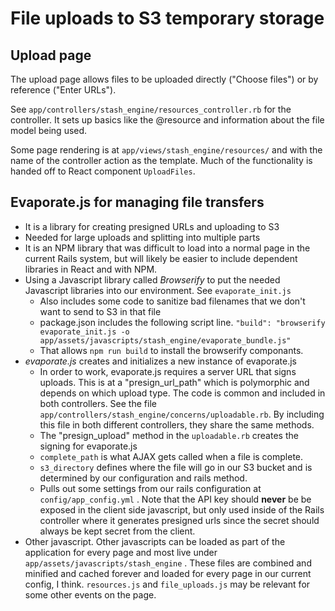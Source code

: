 File uploads to S3 temporary storage
====================================

Upload page
-----------

The upload page allows files to be uploaded directly ("Choose files") or by reference ("Enter URLs").

See `app/controllers/stash_engine/resources_controller.rb` for the controller. It sets up basics like the
@resource and information about the file model being used.

Some page rendering is at `app/views/stash_engine/resources/` and with the name
of the controller action as the template. Much of the functionality is handed off to React
component `UploadFiles`.

Evaporate.js for managing file transfers
----------------------------------------

- It is a library for creating presigned URLs and uploading to S3
- Needed for large uploads and splitting into multiple parts
- It is an NPM library that was difficult to load into a normal page in the current Rails system, but will likely be easier
  to include dependent libraries in React and with NPM.
- Using a Javascript library called *Browserify* to put the needed Javascript libraries into our environment. See `evaporate_init.js`
  - Also includes some code to sanitize bad filenames that we don't want to send to S3 in that file
  - package.json includes the following script line. `"build": "browserify evaporate_init.js -o app/assets/javascripts/stash_engine/evaporate_bundle.js"`
  - That allows `npm run build` to install the browserify componants.
- *evaporate.js* creates and initializes a new instance of evaporate.js
  - In order to work, evaporate.js requires a server URL that signs uploads. This is at a "presign_url_path" which is
    polymorphic and depends on which upload type. The code is common and included in both controllers. See the file
    `app/controllers/stash_engine/concerns/uploadable.rb`. By including this file in both different
    controllers, they share the same methods.
  - The "presign_upload" method in the `uploadable.rb` creates the signing for evaporate.js
  - `complete_path` is what AJAX gets called when a file is complete.
  - `s3_directory` defines where the file will go in our S3 bucket and is determined by our configuration and rails method.
  - Pulls out some settings from our rails configuration at `config/app_config.yml` . Note that the API key should **never** be
    be exposed in the client side javascript, but only used inside of the Rails controller where it generates presigned
    urls since the secret should always be kept secret from the client.
- Other javascript. Other javascripts can be loaded as part of the application for every page and most live under
  `app/assets/javascripts/stash_engine` . These files are combined and minified and cached forever
  and loaded for every page in our current config, I think. `resources.js` and `file_uploads.js` may be relevant for some
  other events on the page.
 
